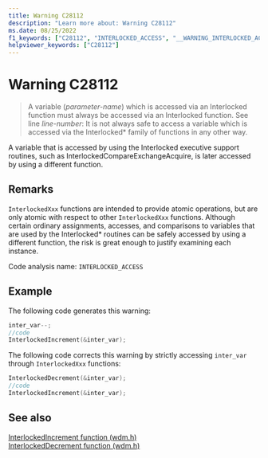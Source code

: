 ```yaml
---
title: Warning C28112
description: "Learn more about: Warning C28112"
ms.date: 08/25/2022
f1_keywords: ["C28112", "INTERLOCKED_ACCESS", "__WARNING_INTERLOCKED_ACCESS"]
helpviewer_keywords: ["C28112"]
---
```

# Warning C28112

> A variable (*parameter-name*) which is accessed via an Interlocked function must always be accessed via an Interlocked function. See line *line-number*: It is not always safe to access a variable which is accessed via the Interlocked\* family of functions in any other way.

A variable that is accessed by using the Interlocked executive support routines, such as InterlockedCompareExchangeAcquire, is later accessed by using a different function.

## Remarks

`InterlockedXxx` functions are intended to provide atomic operations, but are only atomic with respect to other `InterlockedXxx` functions. Although certain ordinary assignments, accesses, and comparisons to variables that are used by the Interlocked\* routines can be safely accessed by using a different function, the risk is great enough to justify examining each instance.

Code analysis name: `INTERLOCKED_ACCESS`

## Example

The following code generates this warning:

```cpp
inter_var--;
//code
InterlockedIncrement(&inter_var);
```

The following code corrects this warning by strictly accessing `inter_var` through `InterlockedXxx` functions:

```cpp
InterlockedDecrement(&inter_var);
//code
InterlockedIncrement(&inter_var);
```

## See also

[InterlockedIncrement function (wdm.h)](/windows-hardware/drivers/ddi/wdm/nf-wdm-interlockedincrement)\
[InterlockedDecrement function (wdm.h)](/windows-hardware/drivers/ddi/wdm/nf-wdm-interlockeddecrement)
